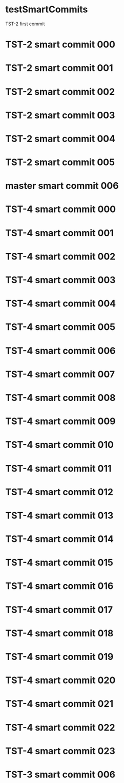 # testSmartCommits

TST-2 first commit

# TST-2 smart commit 000
# TST-2 smart commit 001
# TST-2 smart commit 002
# TST-2 smart commit 003
# TST-2 smart commit 004
# TST-2 smart commit 005
# master smart commit 006

# TST-4 smart commit 000
# TST-4 smart commit 001
# TST-4 smart commit 002
# TST-4 smart commit 003
# TST-4 smart commit 004
# TST-4 smart commit 005
# TST-4 smart commit 006
# TST-4 smart commit 007
# TST-4 smart commit 008
# TST-4 smart commit 009

# TST-4 smart commit 010
# TST-4 smart commit 011

# TST-4 smart commit 012
# TST-4 smart commit 013
# TST-4 smart commit 014
# TST-4 smart commit 015
# TST-4 smart commit 016
# TST-4 smart commit 017
# TST-4 smart commit 018

# TST-4 smart commit 019
# TST-4 smart commit 020
# TST-4 smart commit 021

# TST-4 smart commit 022
# TST-4 smart commit 023


# TST-3 smart commit 006



